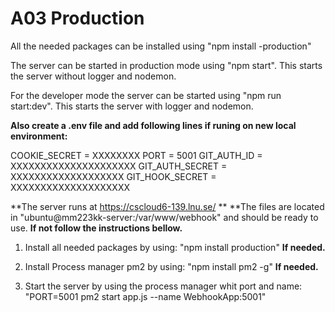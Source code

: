 # A03 Production

All the needed packages can be installed using "npm install -production"

The server can be started in production mode using "npm start". This starts the server without logger and nodemon.

For the developer mode the server can be started using "npm run start:dev". This starts the server with logger and nodemon.

**Also create a .env file and add following lines if runing on new local environment:**

COOKIE_SECRET = XXXXXXXX
PORT = 5001
GIT_AUTH_ID = XXXXXXXXXXXXXXXXXXXXX
GIT_AUTH_SECRET = XXXXXXXXXXXXXXXXXXX
GIT_HOOK_SECRET = XXXXXXXXXXXXXXXXXXXX



**The server runs at https://cscloud6-139.lnu.se/ **
**The files are located in "ubuntu@mm223kk-server:/var/www/webhook" and should be ready to use.
**If not follow the instructions bellow.**

1. Install all needed packages by using: "npm install production"		**If needed.**

2. Install Process manager pm2 by using: "npm install pm2 -g"				**If needed.**

3. Start the server by using the process manager whit port and name:  "PORT=5001 pm2 start app.js --name WebhookApp:5001"

